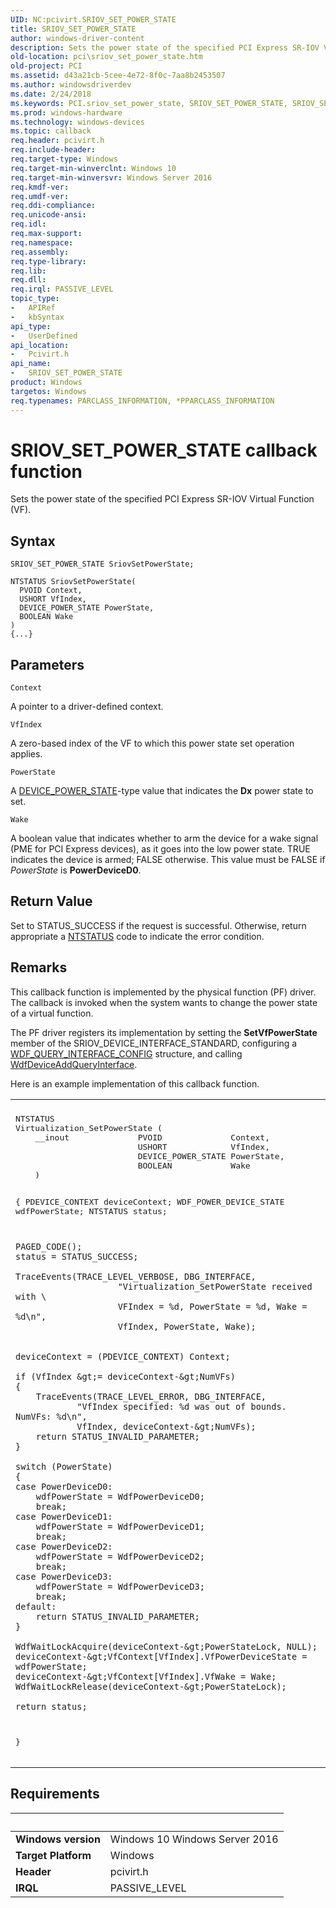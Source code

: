 ```yaml
---
UID: NC:pcivirt.SRIOV_SET_POWER_STATE
title: SRIOV_SET_POWER_STATE
author: windows-driver-content
description: Sets the power state of the specified PCI Express SR-IOV Virtual Function (VF).
old-location: pci\sriov_set_power_state.htm
old-project: PCI
ms.assetid: d43a21cb-5cee-4e72-8f0c-7aa8b2453507
ms.author: windowsdriverdev
ms.date: 2/24/2018
ms.keywords: PCI.sriov_set_power_state, SRIOV_SET_POWER_STATE, SRIOV_SET_POWER_STATE callback function [Buses], pcivirt/SRIOV_SET_POWER_STATE
ms.prod: windows-hardware
ms.technology: windows-devices
ms.topic: callback
req.header: pcivirt.h
req.include-header: 
req.target-type: Windows
req.target-min-winverclnt: Windows 10
req.target-min-winversvr: Windows Server 2016
req.kmdf-ver: 
req.umdf-ver: 
req.ddi-compliance: 
req.unicode-ansi: 
req.idl: 
req.max-support: 
req.namespace: 
req.assembly: 
req.type-library: 
req.lib: 
req.dll: 
req.irql: PASSIVE_LEVEL
topic_type:
-	APIRef
-	kbSyntax
api_type:
-	UserDefined
api_location:
-	Pcivirt.h
api_name:
-	SRIOV_SET_POWER_STATE
product: Windows
targetos: Windows
req.typenames: PARCLASS_INFORMATION, *PPARCLASS_INFORMATION
---
```



# SRIOV_SET_POWER_STATE callback function
Sets the power state of the specified PCI Express SR-IOV Virtual Function (VF).

## Syntax

```
SRIOV_SET_POWER_STATE SriovSetPowerState;

NTSTATUS SriovSetPowerState(
  PVOID Context,
  USHORT VfIndex,
  DEVICE_POWER_STATE PowerState,
  BOOLEAN Wake
)
{...}
```

## Parameters

`Context`

A pointer to a driver-defined context.

`VfIndex`

A zero-based index of the VF to which this power state set operation applies.

`PowerState`

A <a href="..\wudfddi\ne-wudfddi-_device_power_state.md">DEVICE_POWER_STATE</a>-type value that indicates the <b>Dx</b> power state to set.

`Wake`

A boolean value that indicates whether to arm the device for a wake signal (PME for PCI Express devices), as it goes into the low power state. TRUE  indicates the device is armed; FALSE otherwise. This value must be FALSE if <i>PowerState</i> is <b>PowerDeviceD0</b>.


## Return Value

Set to STATUS_SUCCESS if the request is successful. Otherwise, return appropriate a <a href="https://msdn.microsoft.com/7792201b-63bb-4db5-803d-2af02893d505">NTSTATUS</a> code to indicate the error condition.

## Remarks

This callback function is implemented by the physical function (PF) driver. The callback is invoked when the system wants to change the power state of a virtual function. 

The PF driver registers its implementation by setting the <b>SetVfPowerState</b> member of the SRIOV_DEVICE_INTERFACE_STANDARD, configuring a <a href="..\wdfqueryinterface\ns-wdfqueryinterface-_wdf_query_interface_config.md">WDF_QUERY_INTERFACE_CONFIG</a> structure, and calling <a href="..\wdfqueryinterface\nf-wdfqueryinterface-wdfdeviceaddqueryinterface.md">WdfDeviceAddQueryInterface</a>.

Here is an example implementation of this callback function.

<div class="code"><span codelanguage=""><table>
<tr>
<th></th>
</tr>
<tr>
<td>
<pre>
NTSTATUS
Virtualization_SetPowerState (
    __inout              PVOID              Context,
                         USHORT             VfIndex,
                         DEVICE_POWER_STATE PowerState,
                         BOOLEAN            Wake
    )

{
    PDEVICE_CONTEXT         deviceContext;
    WDF_POWER_DEVICE_STATE  wdfPowerState;
    NTSTATUS                status;

    PAGED_CODE();
    status = STATUS_SUCCESS;

    TraceEvents(TRACE_LEVEL_VERBOSE, DBG_INTERFACE,
                        "Virtualization_SetPowerState received with \
                        VFIndex = %d, PowerState = %d, Wake = %d\n",
                        VfIndex, PowerState, Wake);


    deviceContext = (PDEVICE_CONTEXT) Context;
    
    if (VfIndex &gt;= deviceContext-&gt;NumVFs)
    {
        TraceEvents(TRACE_LEVEL_ERROR, DBG_INTERFACE,
                "VfIndex specified: %d was out of bounds. NumVFs: %d\n",
                VfIndex, deviceContext-&gt;NumVFs);
        return STATUS_INVALID_PARAMETER;
    }

    switch (PowerState)
    {
    case PowerDeviceD0:
        wdfPowerState = WdfPowerDeviceD0;
        break;
    case PowerDeviceD1:
        wdfPowerState = WdfPowerDeviceD1;
        break;
    case PowerDeviceD2:
        wdfPowerState = WdfPowerDeviceD2;
        break;
    case PowerDeviceD3:
        wdfPowerState = WdfPowerDeviceD3;
        break;
    default:
        return STATUS_INVALID_PARAMETER;
    }

    WdfWaitLockAcquire(deviceContext-&gt;PowerStateLock, NULL);
    deviceContext-&gt;VfContext[VfIndex].VfPowerDeviceState = wdfPowerState;
    deviceContext-&gt;VfContext[VfIndex].VfWake = Wake;
    WdfWaitLockRelease(deviceContext-&gt;PowerStateLock);

    return status;
}
</pre>
</td>
</tr>
</table></span></div>

## Requirements
| &nbsp; | &nbsp; |
| ---- |:---- |
| **Windows version** | Windows 10 Windows Server 2016 |
| **Target Platform** | Windows |
| **Header** | pcivirt.h |
| **IRQL** | PASSIVE_LEVEL |